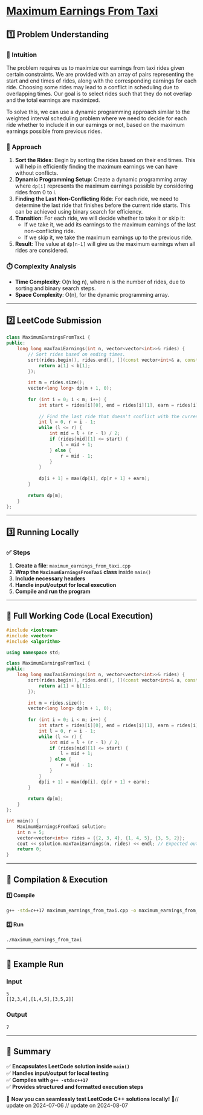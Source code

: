 # **[Maximum Earnings From Taxi](https://leetcode.com/problems/maximum-earnings-from-taxi/description/)**  

## **1️⃣ Problem Understanding**  
### **📌 Intuition**  
The problem requires us to maximize our earnings from taxi rides given certain constraints. We are provided with an array of pairs representing the start and end times of rides, along with the corresponding earnings for each ride. Choosing some rides may lead to a conflict in scheduling due to overlapping times. Our goal is to select rides such that they do not overlap and the total earnings are maximized. 

To solve this, we can use a dynamic programming approach similar to the weighted interval scheduling problem where we need to decide for each ride whether to include it in our earnings or not, based on the maximum earnings possible from previous rides.

### **🚀 Approach**  
1. **Sort the Rides**: Begin by sorting the rides based on their end times. This will help in efficiently finding the maximum earnings we can have without conflicts.
2. **Dynamic Programming Setup**: Create a dynamic programming array where `dp[i]` represents the maximum earnings possible by considering rides from 0 to i. 
3. **Finding the Last Non-Conflicting Ride**: For each ride, we need to determine the last ride that finishes before the current ride starts. This can be achieved using binary search for efficiency.
4. **Transition**: For each ride, we will decide whether to take it or skip it:
   - If we take it, we add its earnings to the maximum earnings of the last non-conflicting ride.
   - If we skip it, we take the maximum earnings up to the previous ride.
5. **Result**: The value at `dp[n-1]` will give us the maximum earnings when all rides are considered.

### **⏱️ Complexity Analysis**  
- **Time Complexity**: O(n log n), where n is the number of rides, due to sorting and binary search steps.
- **Space Complexity**: O(n), for the dynamic programming array.

---  

## **2️⃣ LeetCode Submission**  
```cpp
class MaximumEarningsFromTaxi {
public:
    long long maxTaxiEarnings(int n, vector<vector<int>>& rides) {
        // Sort rides based on ending times.
        sort(rides.begin(), rides.end(), [](const vector<int>& a, const vector<int>& b) {
            return a[1] < b[1];
        });
        
        int m = rides.size();
        vector<long long> dp(m + 1, 0);
        
        for (int i = 0; i < m; i++) {
            int start = rides[i][0], end = rides[i][1], earn = rides[i][1] - rides[i][0] + rides[i][2];
            
            // Find the last ride that doesn't conflict with the current ride.
            int l = 0, r = i - 1;
            while (l <= r) {
                int mid = l + (r - l) / 2;
                if (rides[mid][1] <= start) {
                    l = mid + 1;
                } else {
                    r = mid - 1;
                }
            }
            
            dp[i + 1] = max(dp[i], dp[r + 1] + earn);
        }
        
        return dp[m];
    }
};
```  

---  

## **3️⃣ Running Locally**  
### **✅ Steps**  
1. **Create a file**: `maximum_earnings_from_taxi.cpp`  
2. **Wrap the `MaximumEarningsFromTaxi` class** inside `main()`  
3. **Include necessary headers**  
4. **Handle input/output for local execution**  
5. **Compile and run the program**  

---  

## **📝 Full Working Code (Local Execution)**  
```cpp
#include <iostream>
#include <vector>
#include <algorithm>

using namespace std;

class MaximumEarningsFromTaxi {
public:
    long long maxTaxiEarnings(int n, vector<vector<int>>& rides) {
        sort(rides.begin(), rides.end(), [](const vector<int>& a, const vector<int>& b) {
            return a[1] < b[1];
        });
        
        int m = rides.size();
        vector<long long> dp(m + 1, 0);
        
        for (int i = 0; i < m; i++) {
            int start = rides[i][0], end = rides[i][1], earn = rides[i][1] - rides[i][0] + rides[i][2];
            int l = 0, r = i - 1;
            while (l <= r) {
                int mid = l + (r - l) / 2;
                if (rides[mid][1] <= start) {
                    l = mid + 1;
                } else {
                    r = mid - 1;
                }
            }
            dp[i + 1] = max(dp[i], dp[r + 1] + earn);
        }
        
        return dp[m];
    }
};

int main() {
    MaximumEarningsFromTaxi solution;
    int n = 5;
    vector<vector<int>> rides = {{2, 3, 4}, {1, 4, 5}, {3, 5, 2}};
    cout << solution.maxTaxiEarnings(n, rides) << endl; // Expected output: 7
    return 0;
}
```  

---  

## **🔧 Compilation & Execution**  
#### **1️⃣ Compile**  
```bash
g++ -std=c++17 maximum_earnings_from_taxi.cpp -o maximum_earnings_from_taxi
```  

#### **2️⃣ Run**  
```bash
./maximum_earnings_from_taxi
```  

---  

## **🎯 Example Run**  
### **Input**  
```
5
[[2,3,4],[1,4,5],[3,5,2]]
```  
### **Output**  
```
7
```  

---  

## **📌 Summary**  
✅ **Encapsulates LeetCode solution inside `main()`**  
✅ **Handles input/output for local testing**  
✅ **Compiles with `g++ -std=c++17`**  
✅ **Provides structured and formatted execution steps**  

🚀 **Now you can seamlessly test LeetCode C++ solutions locally!** 🚀// update on 2024-07-06
// update on 2024-08-07
